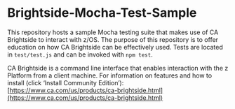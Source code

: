 # Brightside-Mocha-Test-Sample
This repository hosts a sample Mocha testing suite that makes use of CA Brightside to interact with z/OS. The purpose of this repository is to offer education on how CA Brightside can be effectively used. Tests are located in `test/test.js` and can be invoked with `npm test`.

CA Brightside is a command line interface that enables interaction with the z Platform from a client machine. For information on features and how to install (click ‘Install Community Edition’): [https://www.ca.com/us/products/ca-brightside.html](https://www.ca.com/us/products/ca-brightside.html) 
